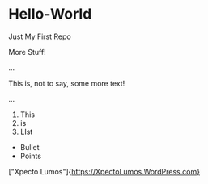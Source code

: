 # Hello-World
Just My First Repo

More Stuff!

...
<p>This is, not to say, some more text!</p>
...

1. This
2. is
3. LIst

* Bullet
* Points

["Xpecto Lumos"]{https://XpectoLumos.WordPress.com}